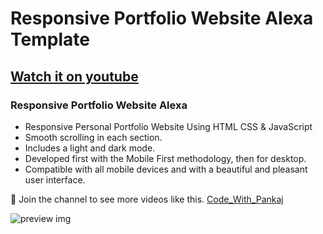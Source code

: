 # Responsive Portfolio Website Alexa Template
<!-- will update video link -->
## [Watch it on youtube](https://youtu.be/FVgvht4B3mo)
### Responsive Portfolio Website Alexa

- Responsive Personal Portfolio Website Using HTML CSS & JavaScript
- Smooth scrolling in each section.
- Includes a light and dark mode.
- Developed first with the Mobile First methodology, then for desktop.
- Compatible with all mobile devices and with a beautiful and pleasant user interface.

💙 Join the channel to see more videos like this. [Code_With_Pankaj](https://www.youtube.com/c/CodeWithPankaj1)

![preview img](/preview.png)
